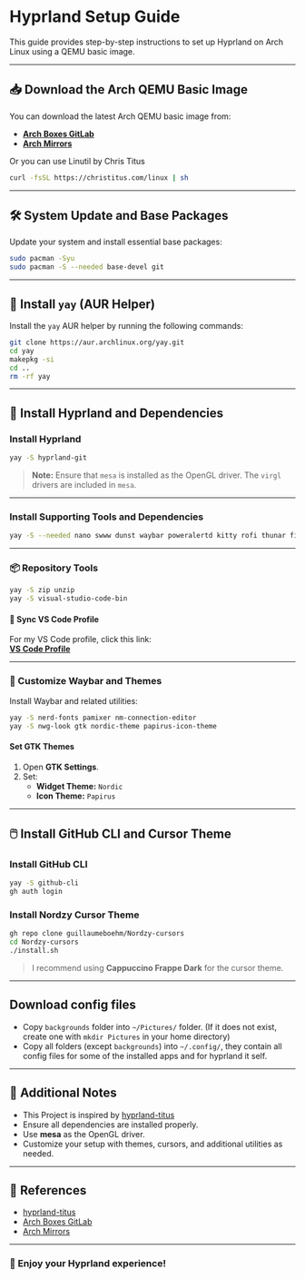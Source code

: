 # Hyprland Setup Guide

This guide provides step-by-step instructions to set up Hyprland on Arch Linux using a QEMU basic image.

---

## 📥 Download the Arch QEMU Basic Image

You can download the latest Arch QEMU basic image from:

- [**Arch Boxes GitLab**](https://gitlab.archlinux.org/archlinux/arch-boxes/-/packages)
- [**Arch Mirrors**](https://archlinux.org/mirrors/)

Or you can use Linutil by Chris Titus
```bash
curl -fsSL https://christitus.com/linux | sh
```

---

## 🛠️ System Update and Base Packages

Update your system and install essential base packages:

```bash
sudo pacman -Syu
sudo pacman -S --needed base-devel git
```

---

## 🚀 Install `yay` (AUR Helper)

Install the `yay` AUR helper by running the following commands:

```bash
git clone https://aur.archlinux.org/yay.git
cd yay
makepkg -si
cd ..
rm -rf yay
```

---

## 🌟 Install Hyprland and Dependencies

### Install Hyprland

```bash
yay -S hyprland-git
```

> **Note:** Ensure that `mesa` is installed as the OpenGL driver. The `virgl` drivers are included in `mesa`.

---

### Install Supporting Tools and Dependencies

```bash
yay -S --needed nano swww dunst waybar poweralertd kitty rofi thunar firefox-developer-edition looking-glass hyprpicker-git hyprlock-git wlogout mate-polkit ffmpeg neovim viewnior pavucontrol starship wl-clipboard wf-recorder grimblast-git ffmpegthumbnailer tumbler playerctl noise-suppression-for-voice thunar-archive-plugin aylurs-gtk-shell sddm nwg-look nordic-theme papirus-icon-theme noto-fonts noto-fonts-emoji brightnessctl
```

---

### 📦 Repository Tools

```bash
yay -S zip unzip
yay -S visual-studio-code-bin
```

#### 🔄 Sync VS Code Profile

For my VS Code profile, click this link:\
[**VS Code Profile**](https://vscode.dev/profile/github/e8948df9105b1ea071d79279b7faafb5)

---

### 🎨 Customize Waybar and Themes

Install Waybar and related utilities:

```bash
yay -S nerd-fonts pamixer nm-connection-editor
yay -S nwg-look gtk nordic-theme papirus-icon-theme
```

#### Set GTK Themes

1. Open **GTK Settings**.
2. Set:
   - **Widget Theme:** `Nordic`
   - **Icon Theme:** `Papirus`

---

## 🖱️ Install GitHub CLI and Cursor Theme

### Install GitHub CLI

```bash
yay -S github-cli
gh auth login
```

### Install Nordzy Cursor Theme

```bash
gh repo clone guillaumeboehm/Nordzy-cursors
cd Nordzy-cursors
./install.sh
```

> I recommend using **Cappuccino Frappe Dark** for the cursor theme.

---
## Download config files
- Copy `backgrounds` folder into `~/Pictures/` folder. (If it does not exist, create one with `mkdir Pictures` in your home directory)
- Copy all folders (except `backgrounds`) into `~/.config/`, they contain all config files for some of the installed apps and for hyprland it self.
  
---

## 📌 Additional Notes
- This Project is inspired by [hyprland-titus](https://github.com/ChrisTitusTech/hyprland-titus/tree/main)
- Ensure all dependencies are installed properly.
- Use **mesa** as the OpenGL driver.
- Customize your setup with themes, cursors, and additional utilities as needed.

---

## 🔗 References
- [hyprland-titus](https://github.com/ChrisTitusTech/hyprland-titus/tree/main)
- [Arch Boxes GitLab](https://gitlab.archlinux.org/archlinux/arch-boxes/-/packages)
- [Arch Mirrors](https://archlinux.org/mirrors/)

---

### 🎉 Enjoy your Hyprland experience!

